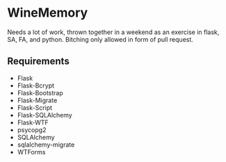 WineMemory
==========

Needs a lot of work, thrown together in a weekend as an exercise in flask, SA, FA, and python.
Bitching only allowed in form of pull request.


Requirements
------------
- Flask
- Flask-Bcrypt
- Flask-Bootstrap
- Flask-Migrate
- Flask-Script
- Flask-SQLAlchemy
- Flask-WTF
- psycopg2
- SQLAlchemy
- sqlalchemy-migrate
- WTForms
